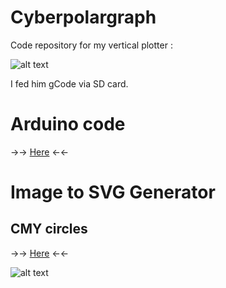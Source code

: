 # Cyberpolargraph
Code repository for my vertical plotter : 

![alt text](https://github.com/MrCybernetic/Cyberpolargraph\img\cyberpolargraph.jpg "Cyberpolargraph")

I fed him gCode via SD card.

# Arduino code
 ->-> [Here](https://github.com/MrCybernetic/Cyberpolargraph\arduino\CyberPolarSD) <-<-

# Image to SVG Generator 
## CMY circles 
 ->-> [Here](https://github.com/MrCybernetic/Cyberpolargraph\processing\circleCMY) <-<-

![alt text](https://github.com/MrCybernetic/Cyberpolargraph\img\monaPlotted.jpg "Mona Lisa after being cyberCMYed")
